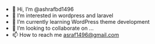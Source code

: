 - 👋 Hi, I’m @ashrafbd1496
- 👀 I’m interested in wordpress and laravel
- 🌱 I’m currently learning WordPress theme development
- 💞️ I’m looking to collaborate on ...
- 📫 How to reach me asraf1496@gmail.com

<!---
ashrafbd1496/ashrafbd1496 is a ✨ special ✨ repository because its `README.md` (this file) appears on your GitHub profile.
You can click the Preview link to take a look at your changes.
--->


